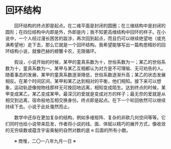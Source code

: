 # 回环结构

&emsp;&emsp;回环结构的终点即是起点。在二维平面是封闭的圆圈；在三维结构中是封闭的圆形；在四位结构中内即是外，外即是内；我不知更高维结构中回环的样子。在小说中，一个人经过漫长困苦的跋涉，再次回到起点，而且仍可以继续绝望地（或充满希望地）走下去，那么它就是一个回环结构。我希望能够写出一篇构思精妙的回环结构小说，就像巴赫的螃蟹卡农，无限循环。

&emsp;&emsp;假设，小说开始的时候，某甲的童真系数为十，世俗系数为一；某乙的世俗系数为十，童真系数为一。某甲与某乙互相都认为对方是不可理喻、无可劝告的人。随着事态的发展，某甲的童真系数逐渐降低，世俗系数逐渐升高；某乙的状态发展相反。在某个时间区间，某甲和某乙达到相对的平衡，他们相知。接下来可以想象，运动轨迹像抛物线那样无可挽回地远离，相知变成陌生。达到终点的时候，某甲变成某乙，某乙变成某甲。最深沉的爱就是变成对方的样子；最无奈的爱就是从相交到远离，宿命般地互相交换身份。终点即是起点。在下一个轮回依然可以继续持续下去。小说于此处戛然而止。

&emsp;&emsp;数学中还存在更加复杂的结构，例如多维矩阵、复杂的非欧几何空间等等。它们同时也给小说带来启发，作者将小说的线、面、体赋以精巧的展开方式，像收敛的无穷级数或蕴含宇宙奥秘的自然对数的底 e 后面的所有小数。

&emsp;&emsp;※ 商惟，二〇一八年九月一日 ※